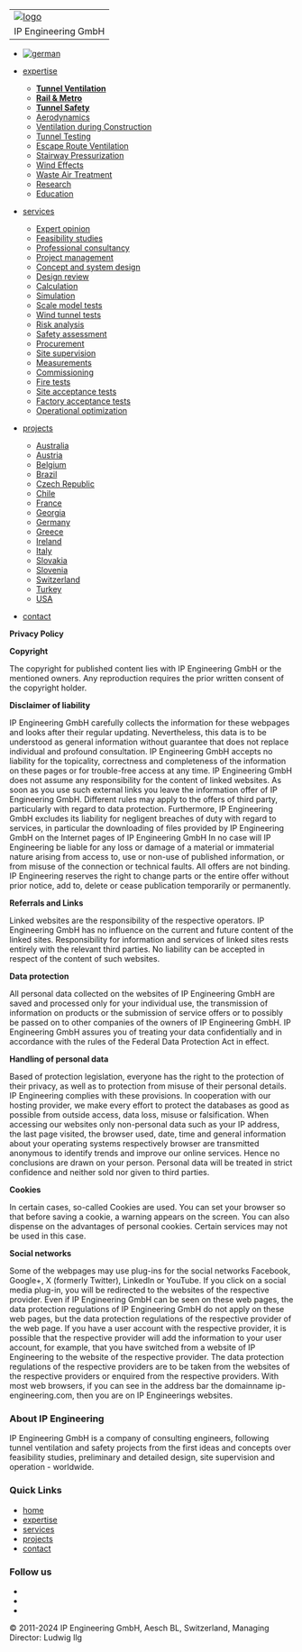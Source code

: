 [](https://www.ip-engineering.com/ "IP Engineering GmbH")

|     |
| --- |
| [![logo](images/logo_white_bg.gif)](https://www.ip-engineering.com/ "IP Engineering GmbH") |
| IP Engineering GmbH |

* [![german](images/german_language.png)](https://www.ip-engineering.ch/datenschutz.html)
* [expertise](https://www.ip-engineering.com/expertise/)
    
    * [**Tunnel Ventilation**](https://www.ip-engineering.com/expertise/tunnel-ventilation/)
    * [**Rail & Metro**](https://www.ip-engineering.com/expertise/rail-metro/)
    * [**Tunnel Safety**](https://www.ip-engineering.com/expertise/tunnel-safety/)
    * [Aerodynamics](https://www.ip-engineering.com/)
    * [Ventilation during Construction](https://www.ip-engineering.com/)
    * [Tunnel Testing](https://www.ip-engineering.com/)
    * [Escape Route Ventilation](https://www.ip-engineering.com/)
    * [Stairway Pressurization](https://www.ip-engineering.com/)
    * [Wind Effects](https://www.ip-engineering.com/)
    * [Waste Air Treatment](https://www.ip-engineering.com/)
    * [Research](https://www.ip-engineering.com/)
    * [Education](https://www.ip-engineering.com/)
    
* [services](https://www.ip-engineering.com/services/)
    
    * [Expert opinion](https://www.ip-engineering.com/services/)
    * [Feasibility studies](https://www.ip-engineering.com/services/)
    * [Professional consultancy](https://www.ip-engineering.com/services/)
    * [Project management](https://www.ip-engineering.com/services/)
    * [Concept and system design](https://www.ip-engineering.com/services/)
    * [Design review](https://www.ip-engineering.com/services/)
    * [Calculation](https://www.ip-engineering.com/services/)
    * [Simulation](https://www.ip-engineering.com/services/)
    * [Scale model tests](https://www.ip-engineering.com/services/)
    * [Wind tunnel tests](https://www.ip-engineering.com/services/)
    * [Risk analysis](https://www.ip-engineering.com/services/)
    * [Safety assessment](https://www.ip-engineering.com/services/)
    * [Procurement](https://www.ip-engineering.com/services/)
    * [Site supervision](https://www.ip-engineering.com/services/)
    * [Measurements](https://www.ip-engineering.com/services/)
    * [Commissioning](https://www.ip-engineering.com/services/)
    * [Fire tests](https://www.ip-engineering.com/services/)
    * [Site acceptance tests](https://www.ip-engineering.com/services/)
    * [Factory acceptance tests](https://www.ip-engineering.com/services/)
    * [Operational optimization](https://www.ip-engineering.com/services/)
    
* [projects](https://www.ip-engineering.com/projects/)
    
    * [Australia](https://www.ip-engineering.com/projects/)
    * [Austria](https://www.ip-engineering.com/projects/)
    * [Belgium](https://www.ip-engineering.com/projects/)
    * [Brazil](https://www.ip-engineering.com/projects/)
    * [Czech Republic](https://www.ip-engineering.com/projects/)
    * [Chile](https://www.ip-engineering.com/projects/)
    * [France](https://www.ip-engineering.com/projects/)
    * [Georgia](https://www.ip-engineering.com/projects/)
    * [Germany](https://www.ip-engineering.com/projects/)
    * [Greece](https://www.ip-engineering.com/projects/)
    * [Ireland](https://www.ip-engineering.com/projects/)
    * [Italy](https://www.ip-engineering.com/projects/)
    * [Slovakia](https://www.ip-engineering.com/projects/)
    * [Slovenia](https://www.ip-engineering.com/projects/)
    * [Switzerland](https://www.ip-engineering.com/projects/)
    * [Turkey](https://www.ip-engineering.com/projects/)
    * [USA](https://www.ip-engineering.com/projects/)
    
* [contact](https://www.ip-engineering.com/contact.html)

**Privacy Policy**

**Copyright**

The copyright for published content lies with IP Engineering GmbH or the mentioned owners. Any reproduction requires the prior written consent of the copyright holder.

**Disclaimer of liability**

IP Engineering GmbH carefully collects the information for these webpages and looks after their regular updating. Nevertheless, this data is to be understood as general information without guarantee that does not replace individual and profound consultation. IP Engineering GmbH accepts no liability for the topicality, correctness and completeness of the information on these pages or for trouble-free access at any time. IP Engineering GmbH does not assume any responsibility for the content of linked websites. As soon as you use such external links you leave the information offer of IP Engineering GmbH. Different rules may apply to the offers of third party, particularly with regard to data protection. Furthermore, IP Engineering GmbH excludes its liability for negligent breaches of duty with regard to services, in particular the downloading of files provided by IP Engineering GmbH on the Internet pages of IP Engineering GmbH In no case will IP Engineering be liable for any loss or damage of a material or immaterial nature arising from access to, use or non-use of published information, or from misuse of the connection or technical faults. All offers are not binding. IP Engineering reserves the right to change parts or the entire offer without prior notice, add to, delete or cease publication temporarily or permanently.

**Referrals and Links**

Linked websites are the responsibility of the respective operators. IP Engineering GmbH has no influence on the current and future content of the linked sites. Responsibility for information and services of linked sites rests entirely with the relevant third parties. No liability can be accepted in respect of the content of such websites.

**Data protection**

All personal data collected on the websites of IP Engineering GmbH are saved and processed only for your individual use, the transmission of information on products or the submission of service offers or to possibly be passed on to other companies of the owners of IP Engineering GmbH. IP Engineering GmbH assures you of treating your data confidentially and in accordance with the rules of the Federal Data Protection Act in effect.

**Handling of personal data**

Based of protection legislation, everyone has the right to the protection of their privacy, as well as to protection from misuse of their personal details. IP Engineering complies with these provisions. In cooperation with our hosting provider, we make every effort to protect the databases as good as possible from outside access, data loss, misuse or falsification. When accessing our websites only non-personal data such as your IP address, the last page visited, the browser used, date, time and general information about your operating systems respectively browser are transmitted anonymous to identify trends and improve our online services. Hence no conclusions are drawn on your person. Personal data will be treated in strict confidence and neither sold nor given to third parties.

**Cookies**

In certain cases, so-called Cookies are used. You can set your browser so that before saving a cookie, a warning appears on the screen. You can also dispense on the advantages of personal cookies. Certain services may not be used in this case.

**Social networks**

Some of the webpages may use plug-ins for the social networks Facebook, Google+, X (formerly Twitter), LinkedIn or YouTube. If you click on a social media plug-in, you will be redirected to the websites of the respective provider. Even if IP Engineering GmbH can be seen on these web pages, the data protection regulations of IP Engineering GmbH do not apply on these web pages, but the data protection regulations of the respective provider of the web page. If you have a user account with the respective provider, it is possible that the respective provider will add the information to your user account, for example, that you have switched from a website of IP Engineering to the website of the respective provider. The data protection regulations of the respective providers are to be taken from the websites of the respective providers or enquired from the respective providers. With most web browsers, if you can see in the address bar the domainname ip-engineering.com, then you are on IP Engineerings websites.

### About IP Engineering

IP Engineering GmbH is a company of consulting engineers, following tunnel ventilation and safety projects from the first ideas and concepts over feasibility studies, preliminary and detailed design, site supervision and operation - worldwide.

### Quick Links

* [home](https://www.ip-engineering.com/ "IP Engineering GmbH")
* [expertise](https://www.ip-engineering.com/expertise/)
* [services](https://www.ip-engineering.com/services/)
* [projects](https://www.ip-engineering.com/projects/)
* [contact](https://www.ip-engineering.com/contact.html)

### Follow us

* [](https://www.facebook.com/IPengineeringGmbH)
* [](https://x.com/ip_engineering)
* [](https://www.linkedin.com/company/ip_engineering)

© 2011-2024 IP Engineering GmbH, Aesch BL, Switzerland, Managing Director: Ludwig Ilg

[](https://www.ip-engineering.com/ "IP Engineering GmbH")